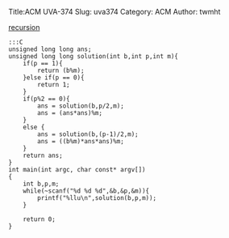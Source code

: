Title:ACM UVA-374
Slug: uva374
Category: ACM
Author: twmht

[recursion](http://luckycat.kshs.kh.edu.tw/homework/q374.htm)

    :::C
    unsigned long long ans;
    unsigned long long solution(int b,int p,int m){
        if(p == 1){
            return (b%m);
        }else if(p == 0){
            return 1;
        }
        if(p%2 == 0){
            ans = solution(b,p/2,m);
            ans = (ans*ans)%m;
        }
        else {
            ans = solution(b,(p-1)/2,m);
            ans = ((b%m)*ans*ans)%m;
        }
        return ans;
    }
    int main(int argc, char const* argv[])
    {
        int b,p,m;
        while(~scanf("%d %d %d",&b,&p,&m)){
            printf("%llu\n",solution(b,p,m));
        }
        
        return 0;
    }

